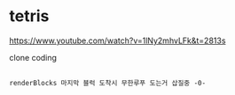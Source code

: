 # tetris

https://www.youtube.com/watch?v=1lNy2mhvLFk&t=2813s

clone coding

```

renderBlocks 마지막 블럭 도착시 무한루푸 도는거 삽질중 -0-
```
